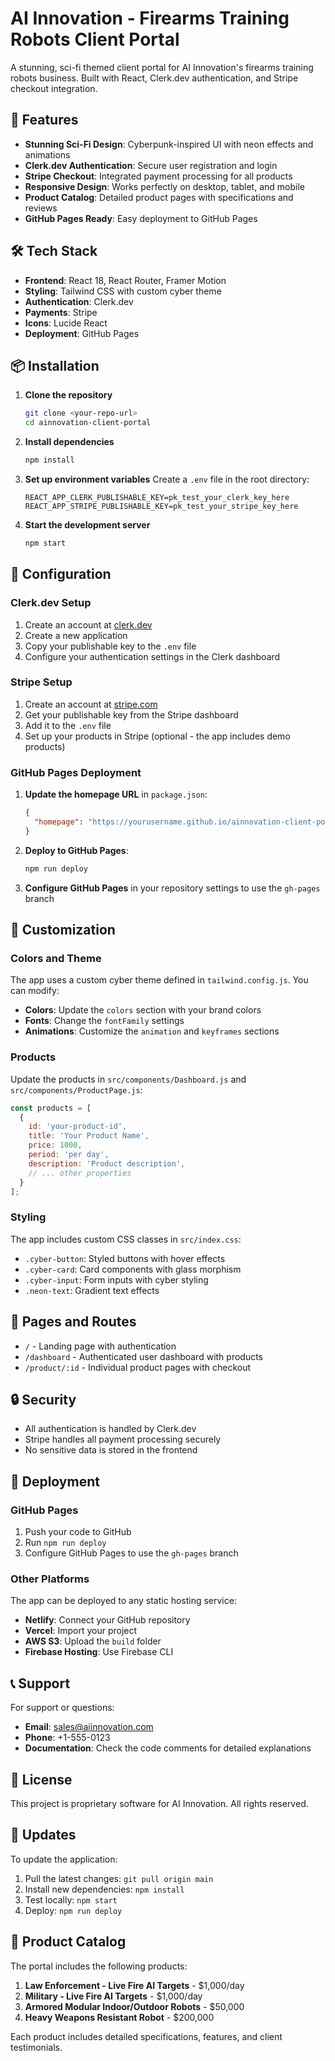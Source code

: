 # AI Innovation - Firearms Training Robots Client Portal

A stunning, sci-fi themed client portal for AI Innovation's firearms training robots business. Built with React, Clerk.dev authentication, and Stripe checkout integration.

## 🚀 Features

- **Stunning Sci-Fi Design**: Cyberpunk-inspired UI with neon effects and animations
- **Clerk.dev Authentication**: Secure user registration and login
- **Stripe Checkout**: Integrated payment processing for all products
- **Responsive Design**: Works perfectly on desktop, tablet, and mobile
- **Product Catalog**: Detailed product pages with specifications and reviews
- **GitHub Pages Ready**: Easy deployment to GitHub Pages

## 🛠️ Tech Stack

- **Frontend**: React 18, React Router, Framer Motion
- **Styling**: Tailwind CSS with custom cyber theme
- **Authentication**: Clerk.dev
- **Payments**: Stripe
- **Icons**: Lucide React
- **Deployment**: GitHub Pages

## 📦 Installation

1. **Clone the repository**
   ```bash
   git clone <your-repo-url>
   cd ainnovation-client-portal
   ```

2. **Install dependencies**
   ```bash
   npm install
   ```

3. **Set up environment variables**
   Create a `.env` file in the root directory:
   ```env
   REACT_APP_CLERK_PUBLISHABLE_KEY=pk_test_your_clerk_key_here
   REACT_APP_STRIPE_PUBLISHABLE_KEY=pk_test_your_stripe_key_here
   ```

4. **Start the development server**
   ```bash
   npm start
   ```

## 🔧 Configuration

### Clerk.dev Setup

1. Create an account at [clerk.dev](https://clerk.dev)
2. Create a new application
3. Copy your publishable key to the `.env` file
4. Configure your authentication settings in the Clerk dashboard

### Stripe Setup

1. Create an account at [stripe.com](https://stripe.com)
2. Get your publishable key from the Stripe dashboard
3. Add it to the `.env` file
4. Set up your products in Stripe (optional - the app includes demo products)

### GitHub Pages Deployment

1. **Update the homepage URL** in `package.json`:
   ```json
   {
     "homepage": "https://yourusername.github.io/ainnovation-client-portal"
   }
   ```

2. **Deploy to GitHub Pages**:
   ```bash
   npm run deploy
   ```

3. **Configure GitHub Pages** in your repository settings to use the `gh-pages` branch

## 🎨 Customization

### Colors and Theme

The app uses a custom cyber theme defined in `tailwind.config.js`. You can modify:

- **Colors**: Update the `colors` section with your brand colors
- **Fonts**: Change the `fontFamily` settings
- **Animations**: Customize the `animation` and `keyframes` sections

### Products

Update the products in `src/components/Dashboard.js` and `src/components/ProductPage.js`:

```javascript
const products = [
  {
    id: 'your-product-id',
    title: 'Your Product Name',
    price: 1000,
    period: 'per day',
    description: 'Product description',
    // ... other properties
  }
];
```

### Styling

The app includes custom CSS classes in `src/index.css`:

- `.cyber-button`: Styled buttons with hover effects
- `.cyber-card`: Card components with glass morphism
- `.cyber-input`: Form inputs with cyber styling
- `.neon-text`: Gradient text effects

## 📱 Pages and Routes

- `/` - Landing page with authentication
- `/dashboard` - Authenticated user dashboard with products
- `/product/:id` - Individual product pages with checkout

## 🔒 Security

- All authentication is handled by Clerk.dev
- Stripe handles all payment processing securely
- No sensitive data is stored in the frontend

## 🚀 Deployment

### GitHub Pages

1. Push your code to GitHub
2. Run `npm run deploy`
3. Configure GitHub Pages to use the `gh-pages` branch

### Other Platforms

The app can be deployed to any static hosting service:

- **Netlify**: Connect your GitHub repository
- **Vercel**: Import your project
- **AWS S3**: Upload the `build` folder
- **Firebase Hosting**: Use Firebase CLI

## 📞 Support

For support or questions:

- **Email**: sales@aiinnovation.com
- **Phone**: +1-555-0123
- **Documentation**: Check the code comments for detailed explanations

## 📄 License

This project is proprietary software for AI Innovation. All rights reserved.

## 🔄 Updates

To update the application:

1. Pull the latest changes: `git pull origin main`
2. Install new dependencies: `npm install`
3. Test locally: `npm start`
4. Deploy: `npm run deploy`

## 🎯 Product Catalog

The portal includes the following products:

1. **Law Enforcement - Live Fire AI Targets** - $1,000/day
2. **Military - Live Fire AI Targets** - $1,000/day
3. **Armored Modular Indoor/Outdoor Robots** - $50,000
4. **Heavy Weapons Resistant Robot** - $200,000

Each product includes detailed specifications, features, and client testimonials. 